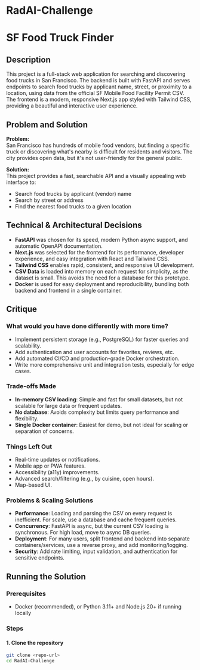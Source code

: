 ﻿# RadAI-Challenge
# SF Food Truck Finder

## Description

This project is a full-stack web application for searching and discovering food trucks in San Francisco. The backend is built with FastAPI and serves endpoints to search food trucks by applicant name, street, or proximity to a location, using data from the official SF Mobile Food Facility Permit CSV. The frontend is a modern, responsive Next.js app styled with Tailwind CSS, providing a beautiful and interactive user experience.

## Problem and Solution

**Problem:**  
San Francisco has hundreds of mobile food vendors, but finding a specific truck or discovering what's nearby is difficult for residents and visitors. The city provides open data, but it's not user-friendly for the general public.

**Solution:**  
This project provides a fast, searchable API and a visually appealing web interface to:
- Search food trucks by applicant (vendor) name
- Search by street or address
- Find the nearest food trucks to a given location

## Technical & Architectural Decisions

- **FastAPI** was chosen for its speed, modern Python async support, and automatic OpenAPI documentation.
- **Next.js** was selected for the frontend for its performance, developer experience, and easy integration with React and Tailwind CSS.
- **Tailwind CSS** enables rapid, consistent, and responsive UI development.
- **CSV Data** is loaded into memory on each request for simplicity, as the dataset is small. This avoids the need for a database for this prototype.
- **Docker** is used for easy deployment and reproducibility, bundling both backend and frontend in a single container.

## Critique

### What would you have done differently with more time?
- Implement persistent storage (e.g., PostgreSQL) for faster queries and scalability.
- Add authentication and user accounts for favorites, reviews, etc.
- Add automated CI/CD and production-grade Docker orchestration.
- Write more comprehensive unit and integration tests, especially for edge cases.

### Trade-offs Made
- **In-memory CSV loading**: Simple and fast for small datasets, but not scalable for large data or frequent updates.
- **No database**: Avoids complexity but limits query performance and flexibility.
- **Single Docker container**: Easiest for demo, but not ideal for scaling or separation of concerns.

### Things Left Out
- Real-time updates or notifications.
- Mobile app or PWA features.
- Accessibility (a11y) improvements.
- Advanced search/filtering (e.g., by cuisine, open hours).
- Map-based UI.

### Problems & Scaling Solutions
- **Performance**: Loading and parsing the CSV on every request is inefficient. For scale, use a database and cache frequent queries.
- **Concurrency**: FastAPI is async, but the current CSV loading is synchronous. For high load, move to async DB queries.
- **Deployment**: For many users, split frontend and backend into separate containers/services, use a reverse proxy, and add monitoring/logging.
- **Security**: Add rate limiting, input validation, and authentication for sensitive endpoints.

## Running the Solution

### Prerequisites

- Docker (recommended), or Python 3.11+ and Node.js 20+ if running locally

### Steps

#### 1. Clone the repository

```sh
git clone <repo-url>
cd RadAI-Challenge
